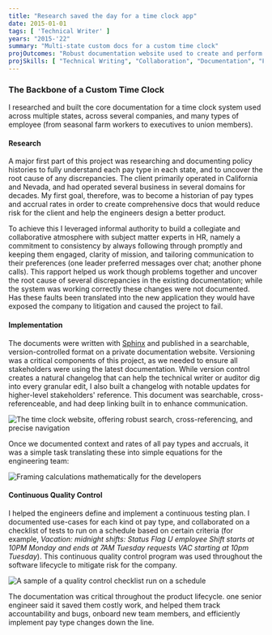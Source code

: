 ```yaml
---
title: "Research saved the day for a time clock app"
date: 2015-01-01
tags: [ 'Technical Writer' ]
years: "2015-'22"
summary: "Multi-state custom docs for a custom time clock"
projOutcomes: "Robust documentation website used to create and perform continuous quality control on a custom, multi-state time clock."
projSkills: [ "Technical Writing", "Collaboration", "Documentation", "Facilitation", "Problem-Solving", "Research", "Web Development", "Static Sites", "Root Cause Analysis" ]
---
```


### The Backbone of a Custom Time Clock

I researched and built the core documentation for a time clock system used across multiple states, across several companies, and many types of employee (from seasonal farm workers to executives to union members). 

#### Research  

A major first part of this project was researching and documenting policy histories to fully understand each pay type in each state, and to uncover the root cause of any discrepancies. The client primarily operated in California and Nevada, and had operated several business in several domains for decades. My first goal, therefore, was to become a historian of pay types and accrual rates in order to create comprehensive docs that would reduce risk for the client and help the engineers design a better product. 

To achieve this I leveraged informal authority to build a collegiate and collaborative atmosphere with subject matter experts in HR, namely a commitment to consistency by always following through promptly and keeping them engaged, clarity of mission, and tailoring communication to their preferences (one leader preferred messages over chat; another phone calls). This rapport helped us work though problems together and uncover the root cause of several discrepancies in the existing documentation; while the system was working correctly these changes were not documented. Has these faults been translated into the new application they would have exposed the company to litigation and caused the project to fail.

#### Implementation 

The documents were written with [Sphinx](https://www.sphinx-doc.org/) and published in a searchable, version-controlled format on a private documentation website. Versioning was a critical components of this project, as we needed to ensure all stakeholders were using the latest documentation. While version control creates a natural changelog that can help the technical writer or auditor dig into every granular edit, I also built a changelog with notable updates for higher-level stakeholders' reference. This document was searchable, cross-referenceable, and had deep linking built in to enhance communication. 

![The time clock website, offering robust search, cross-referencing, and precise navigation](/time-clock-site-sample.jpg)

Once we documented context and rates of all pay types and accruals, it was a simple task translating these into simple equations for the engineering team:

![Framing calculations mathematically for the developers](/time-clock-calculations.jpg)

#### Continuous Quality Control

I helped the engineers define and implement a continuous testing plan. I documented use-cases for each kind ot pay type, and collaborated on a checklist of tests to run on a schedule based on certain criteria (for example, *Vacation: midnight shifts: Status Flag U employee Shift starts at 10PM	Monday and ends at 7AM Tuesday requests VAC starting at 10pm Tuesday*). This continuous quality control program was used throughout the software lifecycle to mitigate risk for the company.

![A sample of a quality control checklist run on a schedule](/time-benefits-checklist.jpg)

The documentation was critical throughout the product lifecycle. one senior engineer said it saved them costly work, and helped them track accountability and bugs, onboard new team members, and efficiently implement pay type changes down the line. 